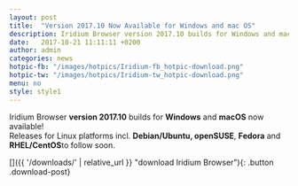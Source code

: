 ```yaml
---
layout: post
title:  "Version 2017.10 Now Available for Windows and mac OS"
description: Iridium Browser version 2017.10 builds for Windows and macOS now available! Releases for the Debian/Ubuntu, openSUSE, Fedora and RHEL/CentOS to follow soon.
date:   2017-10-21 11:11:11 +0200
author:	admin
categories: news
hotpic-fb: "/images/hotpics/Iridium-fb_hotpic-download.png"
hotpic-tw: "/images/hotpics/Iridium-tw_hotpic-download.png"
menu: no
style: style1
---
```


Iridium Browser **version 2017.10** builds for **Windows** and **macOS** now available!     
Releases for Linux platforms incl. **Debian/Ubuntu, openSUSE**, **Fedora** and **RHEL/CentOS**to follow soon. 
          
[]({{ '/downloads/' | relative_url }} "download Iridium Browser"){: .button .download-post}